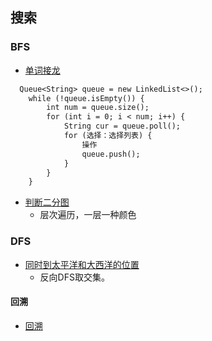 ## 搜索 ##
### BFS ###
- [单词接龙](../src/bfs/WordLadder.java)

``` txt
  Queue<String> queue = new LinkedList<>();
    while (!queue.isEmpty()) {
        int num = queue.size();
        for (int i = 0; i < num; i++) {
            String cur = queue.poll();
            for (选择：选择列表) {
				操作
                queue.push();
            }
        }
    }
```

- [判断二分图](../src/bfs/IsGraphBipartite.java)
  - 层次遍历，一层一种颜色

### DFS ###
- [同时到太平洋和大西洋的位置](../src/dfs/PacificAtlanticWaterFlow.java)
  - 反向DFS取交集。
#### 回溯 ####
- [回溯](./回溯.md)

